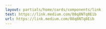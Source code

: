 ```yaml
---
layout: partials/home/cards/components/link
text: https://link.medium.com/08q8NTq8Eib 
url: https://link.medium.com/08q8NTq8Eib 
---
```

